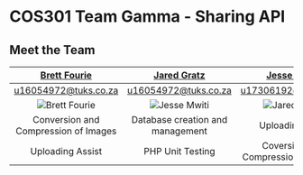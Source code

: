 # COS301 Team Gamma - Sharing API

## Meet the Team

| <a href="https://github.com/BrettFourie" target="_blank">**Brett Fourie**</a> | <a href="https://github.com/Jad-91802" target="_blank">**Jared Gratz**</a> | <a href="https://github.com/BrettFourie" target="_blank">**Jesse Mwiti**</a> | <a href="https://github.com/jordannijs" target="_blank">**Jordan Nijs**</a> | <a href="https://github.com/BrettFourie" target="_blank">**Stephen Du Plessis**</a> | <a href="https://github.com/BrettFourie" target="_blank">**Thembinkosi Mtsweni**</a> | <a href="https://github.com/BrettFourie" target="_blank">**William Tandwe**</a> |
| :---: |:---:| :---:| :---:| :---:| :---:| :---:|
| u16054972@tuks.co.za | u16054972@tuks.co.za | u17306192@tuks.co.za | u18305980@tuks.co.za | u17049203@tuks.co.za | u16205457@tuks.co.za | u15232672@tuks.co.za |
| ![Brett Fourie](https://avatars2.githubusercontent.com/u/54021309?v=4s=200)    | ![Jesse Mwiti](https://avatars1.githubusercontent.com/u/4284691?v=3&s=200) | ![Jared Gratz](https://avatars1.githubusercontent.com/u/35114725?v=3&s=200)  |  ![Jordan Nijs](https://avatars1.githubusercontent.com/u/54304244?v=3&s=200)  |  ![Stephen Du Plessis](https://avatars1.githubusercontent.com/u/4284691?v=3&s=200)  |  ![Thembinkosi Mtsweni](https://avatars1.githubusercontent.com/u/4284691?v=3&s=200)  |  ![William Tandwe](https://avatars1.githubusercontent.com/u/4284691?v=3&s=200)  |
| Conversion and Compression of Images | Database creation and management | Uploading Lead | Database creation and management | PHP Unit Testing | Leader and Co-ordinator | Downloading Lead |
| Uploading Assist | PHP Unit Testing | Coversion and Compression of Images | | Downloading Assist | Git Branching and Organization | Uploading (Rating) |
